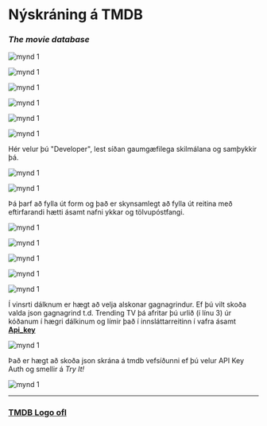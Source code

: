 # Nýskráning á TMDB

### _The movie database_

![mynd 1](log-1.jpg)

![mynd 1](log-2.jpg)

![mynd 1](log-3.jpg)

![mynd 1](log-4.jpg)

![mynd 1](log-5.jpg)

![mynd 1](log-6.jpg)

Hér velur þú "Developer", lest síðan gaumgæfilega skilmálana og samþykkir þá.

![mynd 1](log-7.jpg)

![mynd 1](log-8.jpg)

Þá þarf að fylla út form og það er skynsamlegt að fylla út reitina með eftirfarandi hætti ásamt nafni ykkar og tölvupóstfangi.

![mynd 1](log-9.jpg)

![mynd 1](log-10.jpg)

![mynd 1](log-12.jpg)

![mynd 1](log-13.jpg)

![mynd 1](log-14.jpg)

Í vinsrti dálknum er hægt að velja alskonar gagnagrindur. Ef þú vilt skoða valda json gagnagrind t.d. Trending TV þá afritar þú urlið (í línu 3) úr kóðanum í hægri dálkinum og límir það í innsláttarreitinn í vafra ásamt  [**Api_key**](https://api.themoviedb.org/3/trending/tv/week?language=en-US&api_key=(ykkar_lykill))

![mynd 1](log-15.jpg)

Það er hægt að skoða json skrána á tmdb vefsíðunni ef þú velur API Key Auth og smellir á *Try It!* 

![mynd 1](log-16.jpg)

---
### [TMDB Logo ofl](https://www.themoviedb.org/about/logos-attribution)
